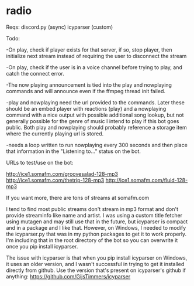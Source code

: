# radio

Reqs:
discord.py (async)
icyparser (custom)

Todo:

-On play, check if player exists for that server, if so, stop player, then initialize next stream instead of requiring the user to disconnect the stream

-On play, check if the user is in a voice channel before trying to play, and catch the connect error.

-The now playing announcement is tied into the play and nowplaying commands and will announce even if the ffmpeg thread init failed.

-play and nowplaying need the url provided to the commands. Later these should be an embed player with reactions (play) and a nowplaying command with a nice output with possible additional song lookup, but not generally possible for the genre of music I intend to play if this bot goes public. Both play and nowplaying should probably reference a storage item where the currently playing url is stored.

-needs a loop written to run nowplaying every 300 seconds and then place that information in the "Listening to..." status on the bot.


URLs to test/use on the bot:

http://ice1.somafm.com/groovesalad-128-mp3
http://ice1.somafm.com/thetrip-128-mp3
http://ice1.somafm.com/fluid-128-mp3

If you want more, there are tons of streams at somafm.com

I tend to find most public streams don't stream in mp3 format and don't provide streaminfo like name and artist. I was using a custom title fetcher using mutagen and may still use that in the future, but icyparser is compact and in a package and I like that. However, on Windows, I needed to modify the icyparser.py that was in my python packages to get it to work properly. I'm including that in the root directory of the bot so you can overwrite it once you pip install icyparser.

The issue with icyparser is that when you pip install icyparser on Windows, it uses an older version, and I wasn't successful in trying to get it installed directly from github. Use the version that's present on icyparser's github if anything: https://github.com/GijsTimmers/icyparser

